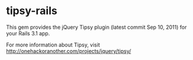 # tipsy-rails

This gem provides the jQuery Tipsy plugin (latest commit Sep 10, 2011) for your Rails 3.1 app.

For more information about Tipsy, visit http://onehackoranother.com/projects/jquery/tipsy/
